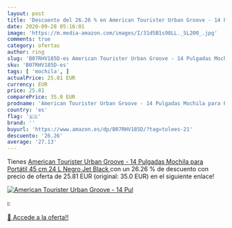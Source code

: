 ```yaml
---
layout: post
title: 'Descuento del 26.26 % en American Tourister Urban Groove - 14 Pul'
date: 2020-09-28 05:16:01
image: 'https://m.media-amazon.com/images/I/31d5B1s98LL._SL200_.jpg'
comments: true
category: ofertas
author: ring
slug: 'B07RHV185D-es American Tourister Urban Groove - 14 Pulgadas Mochila para...'
sku: 'B07RHV185D-es'
tags: [ 'mochila', ]
actualPrice: 25.81 EUR
currency: EUR
price: 25.81
comparePrice: 35.0 EUR
prodname: 'American Tourister Urban Groove - 14 Pulgadas Mochila para Portátil  45 cm  24 L  Negro  Jet Black '
country: 'es'
flag: '🇪🇸'
brand: ''
buyurl: 'https://www.amazon.es/dp/B07RHV185D/?tag=tolees-21'
descuento: '26.26'
average: '27.13'
---
```


Tienes [American Tourister Urban Groove - 14 Pulgadas Mochila para Portátil  45 cm  24 L  Negro  Jet Black ](https://www.amazon.es/dp/B07RHV185D/?tag=tolees-21) con un 26.26 % de descuento con precio de oferta de 25.81 EUR (original: 35.0 EUR) en el siguiente enlace!

[![American Tourister Urban Groove - 14 Pul](https://m.media-amazon.com/images/I/31d5B1s98LL._SL200_.jpg)](https://www.amazon.es/dp/B07RHV185D/?tag=tolees-21)

ℹ️:


[🛒 Accede a la oferta!!](https://www.amazon.es/dp/B07RHV185D/?tag=tolees-21)
